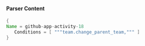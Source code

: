 #### Parser Content
```Java
{
Name = github-app-activity-18
   Conditions = [ """team.change_parent_team,""" ]
}
```